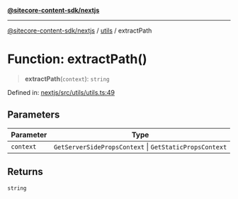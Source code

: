 [**@sitecore-content-sdk/nextjs**](../../README.md)

***

[@sitecore-content-sdk/nextjs](../../README.md) / [utils](../README.md) / extractPath

# Function: extractPath()

> **extractPath**(`context`): `string`

Defined in: [nextjs/src/utils/utils.ts:49](https://github.com/Sitecore/xmc-jss-dev/blob/d07a33c8b422ee631653078fdc40402026b03dec/packages/nextjs/src/utils/utils.ts#L49)

## Parameters

| Parameter | Type |
| ------ | ------ |
| `context` | `GetServerSidePropsContext` \| `GetStaticPropsContext` |

## Returns

`string`
